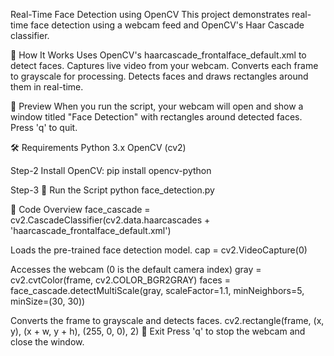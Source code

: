 Real-Time Face Detection using OpenCV
This project demonstrates real-time face detection using a webcam feed and OpenCV's Haar Cascade classifier.

🧠 How It Works
Uses OpenCV's haarcascade_frontalface_default.xml to detect faces.
Captures live video from your webcam.
Converts each frame to grayscale for processing.
Detects faces and draws rectangles around them in real-time.

📸 Preview
When you run the script, your webcam will open and show a window titled "Face Detection" with rectangles around detected faces. Press 'q' to quit.

🛠 Requirements
Python 3.x
OpenCV (cv2)

Step-2  Install OpenCV:
 pip install opencv-python
 
Step-3  🚀 Run the Script
   python face_detection.py
   
🧾 Code Overview
face_cascade = cv2.CascadeClassifier(cv2.data.haarcascades + 'haarcascade_frontalface_default.xml')

Loads the pre-trained face detection model.
cap = cv2.VideoCapture(0) 

Accesses the webcam (0 is the default camera index)
gray = cv2.cvtColor(frame, cv2.COLOR_BGR2GRAY)
faces = face_cascade.detectMultiScale(gray, scaleFactor=1.1, minNeighbors=5, minSize=(30, 30))

Converts the frame to grayscale and detects faces.
cv2.rectangle(frame, (x, y), (x + w, y + h), (255, 0, 0), 2)
🛑 Exit
Press 'q' to stop the webcam and close the window.

